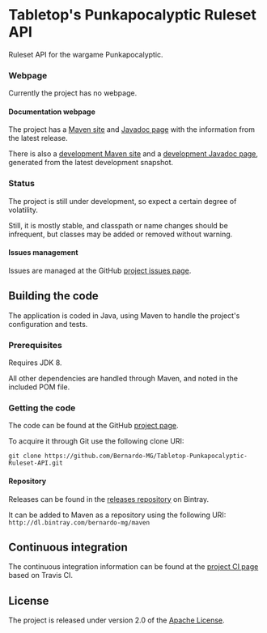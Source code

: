 # Tabletop's Punkapocalyptic Ruleset API
Ruleset API for the wargame Punkapocalyptic.

### Webpage
Currently the project has no webpage.

#### Documentation webpage
The project has a [Maven site][] and [Javadoc page][] with the information from the
latest release.

There is also a [development Maven site][] and a [development Javadoc page][], generated from the latest development snapshot.

### Status
The project is still under development, so expect a certain degree of volatility.

Still, it is mostly stable, and classpath or name changes should be infrequent, but classes may be added or removed without warning.

#### Issues management
Issues are managed at the GitHub [project issues page][].

## Building the code
The application is coded in Java, using Maven to handle the project's configuration and tests.

### Prerequisites
Requires JDK 8.

All other dependencies are handled through Maven, and noted in the included POM file.

### Getting the code
The code can be found at the GitHub [project page][].

To acquire it through Git use the following clone URI:

`git clone https://github.com/Bernardo-MG/Tabletop-Punkapocalyptic-Ruleset-API.git`

#### Repository
Releases can be found in the [releases repository][] on Bintray.

It can be added to Maven as a repository using the following URI:
`http://dl.bintray.com/bernardo-mg/maven`

## Continuous integration
The continuous integration information can be found at the [project CI page][] based on Travis CI.

## License
The project is released under version 2.0 of the [Apache License][].

[development Javadoc page]: http://docs.wandrell.com/development/maven/tabletop-punkapocalyptic-ruleset-api/apidocs
[development Maven site]: http://docs.wandrell.com/development/maven/tabletop-punkapocalyptic-ruleset-api
[Apache License]: http://www.apache.org/licenses/LICENSE-2.0
[Javadoc page]: http://docs.wandrell.com/maven/tabletop-punkapocalyptic-ruleset-api/apidocs
[Maven site]: http://docs.wandrell.com/maven/tabletop-punkapocalyptic-ruleset-api
[project CI page]: https://travis-ci.org/Bernardo-MG/Tabletop-Punkapocalyptic-Ruleset-API
[project issues page]: https://github.com/Bernardo-MG/Tabletop-Punkapocalyptic-Ruleset-API/issues
[project page]: http://github.com/Bernardo-MG/Tabletop-Punkapocalyptic-Ruleset-API
[releases repository]: http://dl.bintray.com/bernardo-mg/tabletop-punkapocalyptic-ruleset-api